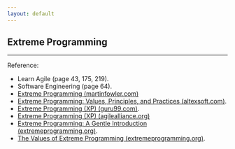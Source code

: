 ```yaml
---
layout: default
---
```

## Extreme Programming

<!-- It's a well-known agile method that integrates a range of good programming practices.

### Principles

#### You Aren't Gonna Need It (YAGNI)

Only implement things when you **need** them, don't do them because you *think* you are gonna need it later.

#### Do The Simplest Thing That Could Possibly Work (DTSTTCPW)

Prioritize requirements and **do only the important** things. Don't do things you don't need, don't improve things if not needed. -->

----

Reference:

- Learn Agile (page 43, 175, 219).
- Software Engineering (page 64).
- [Extreme Programming (martinfowler.com)](https://martinfowler.com/bliki/ExtremeProgramming.html)
- [Extreme Programming: Values, Principles, and Practices (altexsoft.com)](https://www.altexsoft.com/blog/business/-extreme-programming-values-principles-and-practices/).
- [Extreme Programming (XP) (guru99.com)](https://www.guru99.com/agile-scrum-extreme-testing.html#extreme-programming).
- [Extreme Programming (XP) (agilealliance.org)](https://www.agilealliance.org/glossary/xp/)
- [Extreme Programming: A Gentle Introduction (extremeprogramming.org)](http://www.extremeprogramming.org/).
- [The Values of Extreme Programming (extremeprogramming.org)](http://www.extremeprogramming.org/values.html).
<!-- - [... (infoq.com)](https://www.infoq.com/articles/kent-beck-interview-2006/). -->